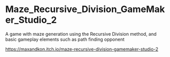 # Maze_Recursive_Division_GameMaker_Studio_2
A game with maze generation using the Recursive Division method, and basic gameplay elements such as path finding opponent

https://maxandkon.itch.io/maze-recursive-division-gamemaker-studio-2
